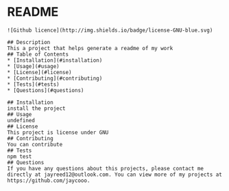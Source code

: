 # README
    ![Github licence](http://img.shields.io/badge/license-GNU-blue.svg)
    
    ## Description 
    This a project that helps generate a readme of my work
    ## Table of Contents
    * [Installation](#installation)
    * [Usage](#usage)
    * [License](#license)
    * [Contributing](#contributing)
    * [Tests](#tests)
    * [Questions](#questions)
    
    ## Installation 
    install the project
    ## Usage 
    undefined
    ## License 
    This project is license under GNU
    ## Contributing 
    You can contribute
    ## Tests
    npm test
    ## Questions
    If you have any questions about this projects, please contact me directly at jayreed12@outlook.com. You can view more of my projects at https://github.com/jaycooo.
  

